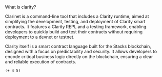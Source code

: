 What is clarity?

Clarinet is a command-line tool that includes a Clarity runtime, aimed at simplifying the development, testing, and deployment of Clarity smart contracts. It features a Clarity REPL and a testing framework, enabling developers to quickly build and test their contracts without requiring deployment to a devnet or testnet.


Clarity itself is a smart contract language built for the Stacks blockchain, designed with a focus on predictability and security. It allows developers to encode critical business logic directly on the blockchain, ensuring a clear and reliable execution of contracts.


    (+ 4 5)
